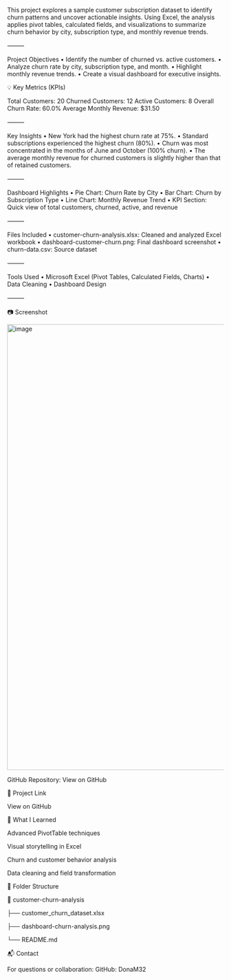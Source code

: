 This project explores a sample customer subscription dataset to identify churn patterns and uncover actionable insights. Using Excel, the analysis applies pivot tables, calculated fields, and visualizations to summarize churn behavior by city, subscription type, and monthly revenue trends.

⸻

Project Objectives
	•	Identify the number of churned vs. active customers.
	•	Analyze churn rate by city, subscription type, and month.
	•	Highlight monthly revenue trends.
	•	Create a visual dashboard for executive insights.

💡 Key Metrics (KPIs)

Total Customers: 20
Churned Customers: 12
Active Customers: 8
Overall Churn Rate: 60.0%
Average Monthly Revenue: $31.50


⸻

Key Insights
	•	New York had the highest churn rate at 75%.
	•	Standard subscriptions experienced the highest churn (80%).
	•	Churn was most concentrated in the months of June and October (100% churn).
	•	The average monthly revenue for churned customers is slightly higher than that of retained customers.

⸻

Dashboard Highlights
	•	Pie Chart: Churn Rate by City
	•	Bar Chart: Churn by Subscription Type
	•	Line Chart: Monthly Revenue Trend
	•	KPI Section: Quick view of total customers, churned, active, and revenue

⸻

Files Included
	•	customer-churn-analysis.xlsx: Cleaned and analyzed Excel workbook
	•	dashboard-customer-churn.png: Final dashboard screenshot
	•	churn-data.csv: Source dataset

⸻

Tools Used
	•	Microsoft Excel (Pivot Tables, Calculated Fields, Charts)
	•	Data Cleaning
	•	Dashboard Design

⸻

📷 Screenshot

<img width="1037" alt="image" src="https://github.com/user-attachments/assets/3e40b58d-0bc7-4aaf-970e-4cc1d917640a" />

GitHub Repository:
View on GitHub


🔗 Project Link

View on GitHub


🧠 What I Learned

Advanced PivotTable techniques

Visual storytelling in Excel

Churn and customer behavior analysis

Data cleaning and field transformation

📂 Folder Structure

📁 customer-churn-analysis

├── customer_churn_dataset.xlsx

├── dashboard-churn-analysis.png

└── README.md

📬 Contact

For questions or collaboration:
GitHub: DonaM32


